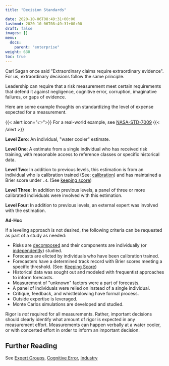 ```yaml
---
title: "Decision Standards"

date: 2020-10-06T08:49:31+00:00
lastmod: 2020-10-06T08:49:31+00:00
draft: false
images: []
menu:
  docs:
    parent: "enterprise"
weight: 630
toc: true
---
```


Carl Sagan once said \"Extraordinary claims require extraordinary
evidence\". For us, extraordinary decisions follow the same principle.

Leadership can require that a risk measurement meet certain
requirements that defend it against negligence, cognitive error,
corruption, imaginative failures, or gaps of evidence. 

Here are some example thoughts on standardizing the level of expense expected for a measurement.

{{< alert icon="👉">}}
For a real-world example, see
[NASA-STD-7009](https://standards.nasa.gov/standard/nasa/nasa-std-7009)
{{< /alert >}}

**Level Zero**: An individual, "water cooler" estimate.

**Level One**: A estimate from a single individual who has received risk training,
with reasonable access to reference classes or specific historical
    data.

**Level Two**: In addition to previous levels, this estimation is from an individual who is calibration trained (See: [calibration](/docs/estimation/forecasting/#calibration)) and has maintained a Brier score under `.4`. (See [keeping score](/docs/estimation/forecasting/#keeping-score))

**Level Three**: In addition to previous levels, a panel of three or more calibrated
individuals were involved with this estimation.

**Level Four**: In addition to previous levels, an external expert was involved with
the estimation.


**Ad-Hoc**

If a leveling approach is not desired, the following criteria can be requested as part of a study as needed:

-   Risks are [decomposed](https://en.wikipedia.org/wiki/Fermi_problem) and their components are individually (or [independently](https://ought.org/updates/2020-01-11-arguments)) studied. 
-   Forecasts are elicted by individuals who have been calibration
    trained.
-   Forecasters have a determined track record with Brier scores meeting
    a specific threshold. (See: [Keeping Score](http://localhost:1313/docs/estimation/forecasting/#keeping-score))
-   Historical data was sought out and modeled with frequentist
    approaches to inform forecasts.
-   Measurement of \"unknown\" factors were a part of forecasts.
-   A panel of individuals were relied on instead of a single
    individual.
-   Critique, feedback, and whistleblowing have formal process.
-   Outside expertise is leveraged.
-   Monte Carlos simulations are developed and studied.

Rigor is _not_ required for all measurements. Rather, important decisions should clearly identify what amount of rigor is expected in any measurement effort. Measurements can happen verbally at a water cooler, or with concerted effort in order to inform an important decision.

## Further Reading

See [Expert Groups](/docs/other/reading-material/#expert-groups),
[Cognitive Error](/docs/other/reading-material/#cognitive-error),
[Industry](/docs/other/reading-material/#industry-examples)
